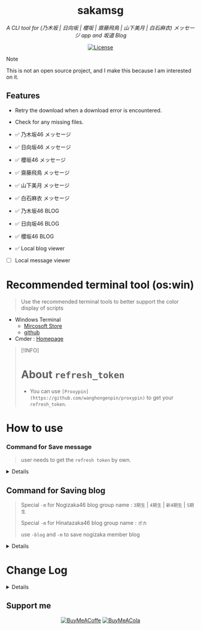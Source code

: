 
<h1 align="center">sakamsg</h1>

<p align="center"><i>A CLI tool for (乃木坂 | 日向坂 | 櫻坂 | 齋藤飛鳥 | 山下美月 | 白石麻衣) メッセージ app and 坂道 Blog</i></p>

<div align="center">
    <a href="#">
    <img src="https://img.shields.io/badge/license-EULA-yellow" alt="License">
  </a>
  </div>

</div>

>[!NOTE]
> This is not an open source project, and I make this because I am interested on it.

## Features
- Retry the download when a download error is encountered.
- Check for any missing files.

- ✅ 乃木坂46 メッセージ
- ✅ 日向坂46 メッセージ
- ✅ 櫻坂46 メッセージ
- ✅ 齋藤飛鳥 メッセージ
- ✅ 山下美月 メッセージ
- ✅ 白石麻衣 メッセージ
- ✅ 乃木坂46 BLOG
- ✅ 日向坂46 BLOG
- ✅ 櫻坂46 BLOG
- ✅ Local blog viewer
- [ ] Local message viewer

# Recommended terminal tool (os:win)
> Use the recommended terminal tools to better support the color display of scripts
- Windows Terminal
  - [Mircosoft Store](https://apps.microsoft.com/detail/9n0dx20hk701)
  - [github](https://github.com/microsoft/terminal)
- Cmder : [Homepage](https://cmder.app/)


> [!INFO]
> # About `refresh_token`
> * You can use ` [Proxypin](https://github.com/wanghongenpin/proxypin) ` to get your ` refresh_token `.


# How to use
### Command for Save message

>  user needs to get the `refresh token` by own.
<details>
  
  - `-r` refresh token | The `-r` command defaults saving files from 乃木坂 message app.
    
    ```
    sakamsg -r refresh_token 
    ```
  - `-hn` saving files from 日向坂 message app.
    
    ```
    sakamsg -r refresh_token -hn
    ```
  - `-s` saving files from 櫻坂 message app.
    
    ```
    sakamsg -r refresh_token -s
    ```
  - `-a` saving files from 齋藤飛鳥 message app.
    
    ```
    sakamsg -r refresh_token -a
    ```

  - `-y` saving files from 山下美月 message app.
    
    ```
    sakamsg -r refresh_token -y
    ```
  - `-mai` saving files from 白石麻衣 message app.
    
    ```
    sakamsg -r refresh_token -mai
    ```
## Saving specify member's message
  - `-m` member name in Japanese.
    
    > You can specify multiple members with'-m'
    
    ```
    sakamsg -r refresh_token -m 遠藤さくら　-m 井上和 
    ```
    > When the `-hn` command is added, the specified hinatazaka member message file will be downloaded
  
    ```
    sakamsg -r refresh_token -hn -m 小坂菜緒　-m 金村美玖 
    ```
    
    > When the `-s` command is added, the specified sakurazaka member message file will be downloaded
    ```
    sakamsg -r refresh_token -s -m 守屋麗奈 -m 森田ひかる
    ```
## Download the Thumbnails、voice calling images、offical photos of all members.
  - Use `-p` to download the Thumbnails、voice calling images、offical photos of all members.
    
    ```
    sakamsg -r refresh_token -p
    ```
    > also can with `-hn / -s / -a / -y / -mai ` to save the thumbnails、voice calling images、offical photos from specify group/person.
  
    ```
    sakamsg -r refresh_token -p -hn
    ```

## Query the subscription members
  - Use `-q` Query the subscription members (Contains current members that have been subscribed to)
    ```
    sakamsg -r refresh_token -q
    ```
    > with `-hn / -s / -a / -y / -mai ` command
  
    ```
    sakamsg -r refresh_token -q -hn
    ```
</details>

## Command for Saving blog
> Special `-m` for Nogizaka46 blog group name : `3期生` | `4期生` | `新4期生` | `5期生`
> 
> Special `-m` for Hinatazaka46 blog group name : `ポカ`
> 
> use `-blog` and `-m` to save nogizaka member blog
<details>

  - add the member's Japanese name after `-m`
    ```
    sakamsg -blog -m 遠藤さくら -m 岩本蓮加 -m 3期生 -m 井上和
    ```
  - use `-blog` and `-hn` and `-m` to save hinatazaka member blog
    ```
    sakamsg -blog -m 加藤史帆 -m 小坂菜緒 -m 上村ひなの -hn
    ```
  - use `-blog` and `-s` and `-m` to save sakurazaka member blog
    ```
    sakamsg -blog -m 守屋麗奈 -m 石森璃花 -m 山下瞳月 -s
    ```
  - use `-sc` to skipping blog integrity checking
    
    > When this feature is activated, only new blog content will be saved, and no integrity check will be performed on blogs that have already been saved locally.
    > And if you add a member who has never saved a blog before, adding the -sc command will not affect this member's blog-saving function; it will ignore the `-sc` command and fully save this member's blog.
    ```
    sakamsg -blog -sc -m 遠藤さくら
    ```
  #### Screenshot for html file
  ![ayablog](/img/blog_aya.jpg)
</details>

# Change Log
<details>

## V1.5.0
### What's New?
- Add support for ` 白石麻衣メッセージ `
- Add support for download past messages

## V1.4.1

### Change log

* Update all api.
* Fix an issue that can't save all messages from `齋藤飛鳥メッセージ`.
* Fix an issue when saving ` phoneimage / officalimage ` from `齋藤飛鳥メッセージ` and ` 山下美月メッセージ `.

## V1.4.0
### What's new
- Add support for ` 櫻坂46 ` BLOG

### Fix and Change log
- Fixed a 'request failed' issue after saving ` 齋藤飛鳥 メッセージ `
- Optimize the style of  BLOG reader
- Update the API parameters of `坂道 メッセージ `
- Fix some issue when saving ` thumbnails/photo image/official photos ` 
  - In ` MSG/image/<日向坂46> or <櫻坂46> ` folder,if the number of folders such as ` 121_藤嶌果歩 `,its pre-number is larger than 90 and also have a folder name as ` 74_藤嶌果歩 `.You can use  [merge_dir.exe](https://github.com/limangox/sakamsg/releases/download/V1.4.0/merge_dir.exe)   merge folders to correct pre-number.



## V1.3.1
### Fix and Change log
- Optimize the BLOG reader style.
- Change the save policy for message `thumbnails/photo image/official photos`. The new one will be saved to the`<group>/memberid_membername` folder.
     - <mark>If you saved a file in version 1.3.0 or earlier, download [move_sakaimg.exe](https://github.com/limangox/sakamsg/releases/download/V1.3.1/move_sakaimg.exe) to the directory `MSG/Image/group`, then double-click to run. The program will automatically migrate the files in the folder according to `memberid_membername` folder. You will have to delete the`official_photo`、`phone_images`、`thumbnail` folder from the original directory by yourself.<mark>
- Optimize the sakurasaka46 `thumbnails/photo image/official photos` save strategy, with the correct `memberid` to create the folder and save the file.



## V1.3.0
### What's new
- Add support for `山下美月メッセージ`

### Fix and Change log
- Save Blog function optimization

## V1.2.4
### What's new
- Add a group blog reader, located in `BLOG/<乃木坂46 | 日向坂46>` directory. You can use `-sc` and one group member name command to create a group blog reader quickly .eg: `sakamsg -sc -blog -m 遠藤さくら` or `sakamsg -sc -hn -m 小坂菜緒` .

### Fix and Change log
- Fix a full-width digit issue with 乃木坂46 `３期生` and `４期生` blog folder.If you already saved blogs of these groups , manually change the number to half-width digit like  `3期生` and `4期生` .
- Optimize the BLOG reader style.
- Fix a partial error in saving the HTML file for a member's blog.

## V1.2.3
### Fix
- Fixed an incorrect image extension when saving a blog image.

## V1.2.2
### What's New
- Added New version detection function.
- Add the function of skipping blog integrity checking. If you only want to save the new blog, please use `-sc` command to skip the old blog integrity checking.

### Fix
- Optimise the logic of getting the list of Hinagizaka's blogs.
- Change the content path of saving html to relative path. If you have already saved the blog (without deleting the saved blog), please get it again, the file path in html will be updated to relative path.
- Fixed the problem that some blog image url paths were encoded with url code, which caused errors in saving and displaying.
- Now the blog list of different groups use the colour of the corresponding group,the saved html file will be updated when you save the blog next time.

## V1.2.1
- Optimize the save policy and retry mechanism for saving blog
- Fixed the issue where generating HTML files failed when saving some members' blogs.

## V1.2.0
- Support Hinatazaka46 Blog.
- Fix some issues when saving blog html.
- Optimize the structure of the generated HTML files.

## V1.1.1
- Fix issue when update blog html

## V1.1.0
- Add Nogizaka Blog Support.Please use `-blog` and `-m ` without `-r` to download blog.
- A simple local blog reader will be generate when save blogs.

</details>

## Support me
<div align="center">
  <a href="https://www.buymeacoffee.com/limangox"><img src="https://img.shields.io/badge/Buy%20Me%20a%20Coffee-9e3eb2?style=for-the-badge&logo=buy-me-a-coffee&logoColor=fff" alt="BuyMeACoffe"></a>
  <a href="https://afdian.com/a/limangox"><img src="https://img.shields.io/badge/🐳爱发电-Support Me-9e3eb2?style=for-the-badge&logoColor=fff" alt="BuyMeACola"></a>
